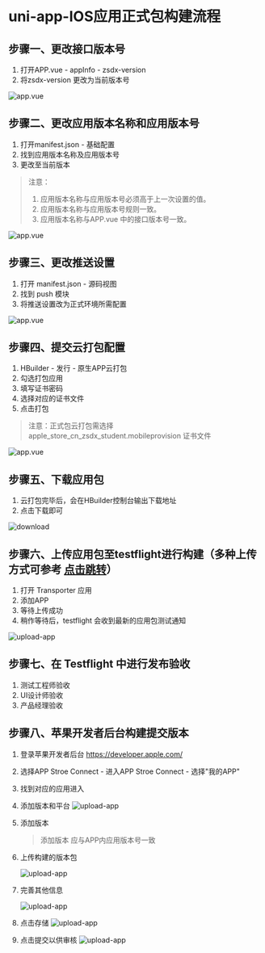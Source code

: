 # uni-app-IOS应用正式包构建流程

## 步骤一、更改接口版本号
1. 打开APP.vue - appInfo - zsdx-version
2. 将zsdx-version 更改为当前版本号

![app.vue](http://images.wangenbo.com/Snipaste_2020-05-20_08-39-15.png)

## 步骤二、更改应用版本名称和应用版本号
1. 打开manifest.json - 基础配置
2. 找到应用版本名称及应用版本号
3. 更改至当前版本

> 注意：
> 1. 应用版本名称与应用版本号必须高于上一次设置的值。
> 2. 应用版本名称与应用版本号规则一致。
> 3. 应用版本名称与APP.vue 中的接口版本号一致。

![app.vue](http://images.wangenbo.com/Snipaste_2020-05-20_08-38-51.png)

## 步骤三、更改推送设置
1. 打开 manifest.json - 源码视图
2. 找到 push 模块
3. 将推送设置改为正式环境所需配置

![app.vue](http://images.wangenbo.com/push_screen_shoot.png)

## 步骤四、提交云打包配置
1. HBuilder - 发行 - 原生APP云打包
2. 勾选打包应用
3. 填写证书密码
4. 选择对应的证书文件
5. 点击打包

> 注意：正式包云打包需选择 apple_store_cn_zsdx_student.mobileprovision 证书文件

![app.vue](http://images.wangenbo.com/Snipaste_2020-05-20_08-36-14.png)

## 步骤五、下载应用包

1. 云打包完毕后，会在HBuilder控制台输出下载地址
2. 点击下载即可

![download](http://images.wangenbo.com/Snipaste_2020-05-20_08-40-28.png)

## 步骤六、上传应用包至testflight进行构建（多种上传方式可参考 [点击跳转](https://github.com/Wangenbo/notes/blob/master/Tools/ipa%E4%B8%8A%E4%BC%A0%E8%87%B3appstore%20%E7%9A%84%E5%87%A0%E7%A7%8D%E6%96%B9%E5%BC%8F.md)）
1. 打开 Transporter 应用
2. 添加APP
3. 等待上传成功
4. 稍作等待后，testflight 会收到最新的应用包测试通知

![upload-app](http://images.wangenbo.com/Snipaste_2020-05-20_08-43-12.png)

## 步骤七、在 Testflight 中进行发布验收
1. 测试工程师验收
2. UI设计师验收
3. 产品经理验收

## 步骤八、苹果开发者后台构建提交版本

1. 登录苹果开发者后台 https://developer.apple.com/
2. 选择APP Stroe Connect - 进入APP Stroe Connect - 选择"我的APP"
3. 找到对应的应用进入
4. 添加版本和平台
    ![upload-app](http://images.wangenbo.com/Snipaste_2020-05-20_08-45-18.png)
5. 添加版本
    > 添加版本 应与APP内应用版本号一致
           
           
6. 上传构建的版本包

    ![upload-app](http://images.wangenbo.com/Snipaste_2020-05-20_08-48-23.png)
7. 完善其他信息

    ![upload-app](http://images.wangenbo.com/Snipaste_2020-05-20_08-49-43.png)
8. 点击存储
     ![upload-app](http://images.wangenbo.com/save_image.png)
9. 点击提交以供审核
     ![upload-app](http://images.wangenbo.com/commit_image.png)
    
